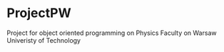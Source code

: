 # ProjectPW
Project for object oriented programming on Physics Faculty on Warsaw Univeristy of Technology 

